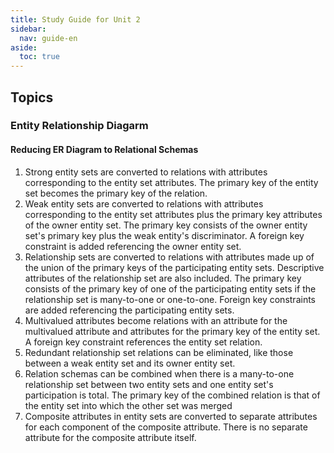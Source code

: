 ```yaml
---
title: Study Guide for Unit 2
sidebar:
  nav: guide-en
aside:
  toc: true
---
```


## Topics

### Entity Relationship Diagarm 

#### Reducing ER Diagram to Relational Schemas


1. Strong entity sets are converted to relations with attributes corresponding to the entity set attributes. The primary key of the entity set becomes the primary key of the relation.
2. Weak entity sets are converted to relations with attributes corresponding to the entity set attributes plus the primary key attributes of the owner entity set. The primary key consists of the owner entity set's primary key plus the weak entity's discriminator. A foreign key constraint is added referencing the owner entity set.
3. Relationship sets are converted to relations with attributes made up of the union of the primary keys of the participating entity sets. Descriptive attributes of the relationship set are also included. The primary key consists of the primary key of one of the participating entity sets if the relationship set is many-to-one or one-to-one. Foreign key constraints are added referencing the participating entity sets.
4. Multivalued attributes become relations with an attribute for the multivalued attribute and attributes for the primary key of the entity set. A foreign key constraint references the entity set relation.
5. Redundant relationship set relations can be eliminated, like those between a weak entity set and its owner entity set.
6. Relation schemas can be combined when there is a many-to-one relationship set between two entity sets and one entity set's participation is total. The primary key of the combined relation is that of the entity set into which the other set was merged
7. Composite attributes in entity sets are converted to separate attributes for each component of the composite attribute. There is no separate attribute for the composite attribute itself.


